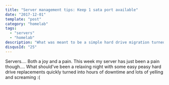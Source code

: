 ```yaml
---
title: "Server management tips: Keep 1 sata port available"
date: "2017-12-01"
template: "post"
category: "homelab"
tags:
  - "servers"
  - "homelab"
description: "What was meant to be a simple hard drive migration turned into a long night due to a rogue sata cable"
disqusId: "25"
---
```


Servers.... Both a joy and a pain. This week my server has just been a pain though.... What should've been a relaxing night with some easy peasy hard drive replacements quickly turned into hours of downtime and lots of yelling and screaming :(
